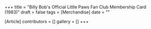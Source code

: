 +++
title = "Billy Bob's Official Little Paws Fan Club Membership Card (1983)"
draft = false
tags = [Merchandise]
date = ""

[Article]
contributors = []
gallery = []
+++